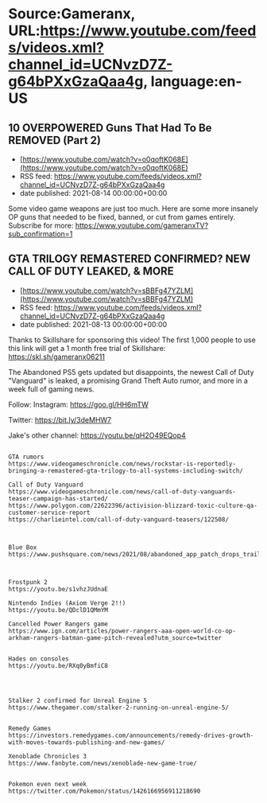 # Source:Gameranx, URL:https://www.youtube.com/feeds/videos.xml?channel_id=UCNvzD7Z-g64bPXxGzaQaa4g, language:en-US

## 10 OVERPOWERED Guns That Had To Be REMOVED (Part 2)
 - [https://www.youtube.com/watch?v=o0qoftK068E](https://www.youtube.com/watch?v=o0qoftK068E)
 - RSS feed: https://www.youtube.com/feeds/videos.xml?channel_id=UCNvzD7Z-g64bPXxGzaQaa4g
 - date published: 2021-08-14 00:00:00+00:00

Some video game weapons are just too much. Here are some more insanely OP guns that needed to be fixed, banned, or cut from games entirely. 
Subscribe for more: https://www.youtube.com/gameranxTV?sub_confirmation=1

## GTA TRILOGY REMASTERED CONFIRMED? NEW CALL OF DUTY LEAKED, & MORE
 - [https://www.youtube.com/watch?v=sBBFg47YZLM](https://www.youtube.com/watch?v=sBBFg47YZLM)
 - RSS feed: https://www.youtube.com/feeds/videos.xml?channel_id=UCNvzD7Z-g64bPXxGzaQaa4g
 - date published: 2021-08-13 00:00:00+00:00

Thanks to Skillshare for sponsoring this video! The first 1,000 people to use this link will get a 1 month free trial of Skillshare: https://skl.sh/gameranx06211

The Abandoned PS5 gets updated but disappoints, the newest Call of Duty "Vanguard" is leaked, a promising Grand Theft Auto rumor, and more in a week full of gaming news.

Follow:
 Instagram: https://goo.gl/HH6mTW​​​​​​​

Twitter: https://bit.ly/3deMHW7​​​​​​​

Jake's other channel: https://youtu.be/qH2O49EQop4



 ~~~~STORIES~~~~

GTA rumors
https://www.videogameschronicle.com/news/rockstar-is-reportedly-bringing-a-remastered-gta-trilogy-to-all-systems-including-switch/

Call of Duty Vanguard
https://www.videogameschronicle.com/news/call-of-duty-vanguards-teaser-campaign-has-started/
https://www.polygon.com/22622396/activision-blizzard-toxic-culture-qa-customer-service-report
https://charlieintel.com/call-of-duty-vanguard-teasers/122508/



Blue Box
https://www.pushsquare.com/news/2021/08/abandoned_app_patch_drops_trailer_is_the_same_as_twitter_tease



Frostpunk 2 
https://youtu.be/s1vhzJUdnaE

Nintendo Indies (Axiom Verge 2!!)
https://youtu.be/QDclD1QMmYM

Cancelled Power Rangers game
https://www.ign.com/articles/power-rangers-aaa-open-world-co-op-arkham-rangers-batman-game-pitch-revealed?utm_source=twitter


Hades on consoles
https://youtu.be/RXq0yBmfiC8




Stalker 2 confirmed for Unreal Engine 5
https://www.thegamer.com/stalker-2-running-on-unreal-engine-5/


Remedy Games
https://investors.remedygames.com/announcements/remedy-drives-growth-with-moves-towards-publishing-and-new-games/

Xenoblade Chronicles 3
https://www.fanbyte.com/news/xenoblade-new-game-true/


Pokemon even next week
https://twitter.com/Pokemon/status/1426166956911218690

